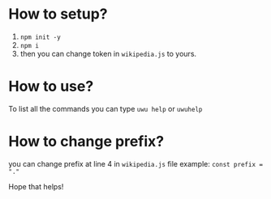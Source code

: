 # How to setup?
1. `npm init -y`
2. `npm i`
3.  then you can change token in `wikipedia.js` to yours.
# How to use?
To list all the commands you can type `uwu help` or `uwuhelp`
# How to change prefix?
you can change prefix at line 4 in `wikipedia.js` file
example: `const prefix = "."`

Hope that helps!
